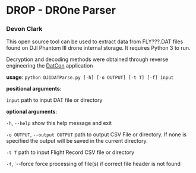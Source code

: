 # DROP - DROne Parser
### Devon Clark

This open source tool can be used to extract data from FLY???.DAT files found on DJI Phantom III drone internal storage. It requires Python 3 to run.

Decryption and decoding methods were obtained through reverse engineering the [DatCon](https://datfile.net/) application

**usage**: `python DJIDATParse.py [-h] [-o OUTPUT] [-t T] [-f] input`

**positional arguments**:

  `input`               path to input DAT file or directory

**optional arguments**:

  `-h`, `--help`        show this help message and exit
  
  `-o OUTPUT`, `--output OUTPUT`
                        path to output CSV File or directory. If none is
                        specified the output will be saved in the current
                        directory.
                        
  `-t T`                path to input Flight Record CSV file or directory
  
  `-f`, `--force        force processing of file(s) if correct file header is
                        not found
